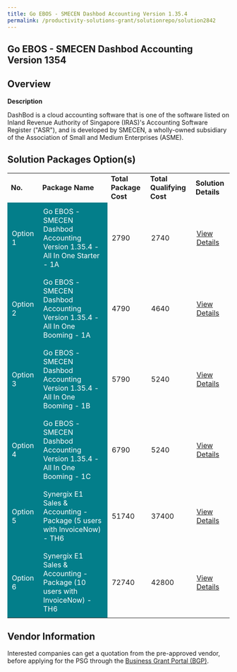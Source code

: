 ```yaml
---
title: Go EBOS - SMECEN Dashbod Accounting Version 1.35.4
permalink: /productivity-solutions-grant/solutionrepo/solution2842
---
```


## Go EBOS - SMECEN Dashbod Accounting Version 1354

## Overview

**Description**

DashBod is a cloud accounting software that is one of the software listed on Inland Revenue Authority of Singapore (IRAS)'s Accounting Software Register ("ASR"), and is developed by SMECEN, a wholly-owned subsidiary of the Association of Small and Medium Enterprises (ASME).

## Solution Packages Option(s)

<table>
<tr>
<td><b>No.</b></td>
<td><b>Package Name</b></td>
<td><b>Total Package Cost</b></td>
<td><b>Total Qualifying Cost</b></td>
<td><b>Solution Details</b></td>
</tr>
<tr>
<td style='padding: 10px; background-color: #037E8A; color: #FFFFFF;'>Option 1</td>
<td style='padding: 10px; background-color: #037E8A; color: #FFFFFF;'>Go EBOS - SMECEN Dashbod Accounting Version 1.35.4 - All In One Starter - 1A</td>
<td style='padding: 10px;'>2790</td>
<td style='padding: 10px;'>2740</td>
<td style='padding: 10px;'><a href='https://www.gobusiness.gov.sg/images/psg/EBOS_-_SMECEN_20210105_Desensitised_Annex_3_Part_1.pdf' target='_blank'>View Details</a></td>
</tr>
<tr>
<td style='padding: 10px; background-color: #037E8A; color: #FFFFFF;'>Option 2</td>
<td style='padding: 10px; background-color: #037E8A; color: #FFFFFF;'>Go EBOS - SMECEN Dashbod Accounting Version 1.35.4 - All In One Booming - 1A</td>
<td style='padding: 10px;'>4790</td>
<td style='padding: 10px;'>4640</td>
<td style='padding: 10px;'><a href='https://www.gobusiness.gov.sg/images/psg/EBOS_-_SMECEN_20210105_Desensitised_Annex_3_Part_2.pdf' target='_blank'>View Details</a></td>
</tr>
<tr>
<td style='padding: 10px; background-color: #037E8A; color: #FFFFFF;'>Option 3</td>
<td style='padding: 10px; background-color: #037E8A; color: #FFFFFF;'>Go EBOS - SMECEN Dashbod Accounting Version 1.35.4 - All In One Booming - 1B</td>
<td style='padding: 10px;'>5790</td>
<td style='padding: 10px;'>5240</td>
<td style='padding: 10px;'><a href='https://www.gobusiness.gov.sg/images/psg/EBOS_-_SMECEN_20210105_Desensitised_Annex_3_Part_34.pdf' target='_blank'>View Details</a></td>
</tr>
<tr>
<td style='padding: 10px; background-color: #037E8A; color: #FFFFFF;'>Option 4</td>
<td style='padding: 10px; background-color: #037E8A; color: #FFFFFF;'>Go EBOS - SMECEN Dashbod Accounting Version 1.35.4 - All In One Booming - 1C</td>
<td style='padding: 10px;'>6790</td>
<td style='padding: 10px;'>5240</td>
<td style='padding: 10px;'><a href='https://www.gobusiness.gov.sg/images/psg/EBOS_-_SMECEN_20210105_Desensitised_Annex_3_Part_56.pdf' target='_blank'>View Details</a></td>
</tr>
<tr>
<td style='padding: 10px; background-color: #037E8A; color: #FFFFFF;'>Option 5</td>
<td style='padding: 10px; background-color: #037E8A; color: #FFFFFF;'>Synergix E1 Sales & Accounting - Package (5 users with InvoiceNow) - TH6</td>
<td style='padding: 10px;'>51740</td>
<td style='padding: 10px;'>37400</td>
<td style='padding: 10px;'><a href='https://www.gobusiness.gov.sg/images/psg/Synergix_E1_Sales__Acc_20210526_Desensitised_Annex_3_Part_1.pdf' target='_blank'>View Details</a></td>
</tr>
<tr>
<td style='padding: 10px; background-color: #037E8A; color: #FFFFFF;'>Option 6</td>
<td style='padding: 10px; background-color: #037E8A; color: #FFFFFF;'>Synergix E1 Sales & Accounting - Package (10 users with InvoiceNow) - TH6</td>
<td style='padding: 10px;'>72740</td>
<td style='padding: 10px;'>42800</td>
<td style='padding: 10px;'><a href='https://www.gobusiness.gov.sg/images/psg/Synergix_E1_Sales__Acc_20210526_Desensitised_Annex_3_Part_2.pdf' target='_blank'>View Details</a></td>
</tr>
</table>

## Vendor Information

 

Interested companies can get a quotation from the pre-approved vendor, before applying for the PSG through the <a href='https://www.businessgrants.gov.sg/' target='_blank' rel='noopener'>Business Grant Portal (BGP)</a>.

<script src="/jquery/resize-tables.js"></script>

